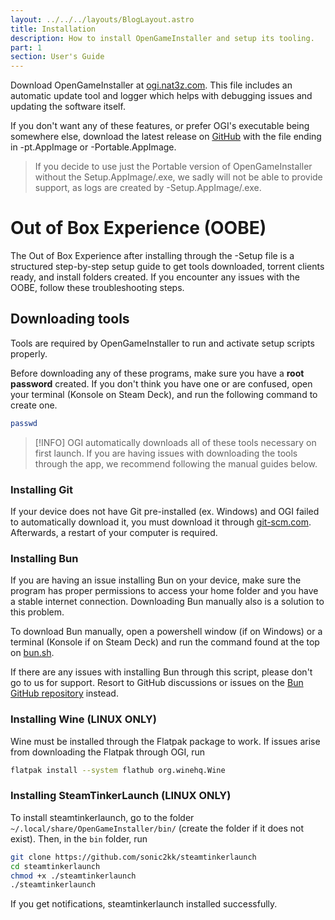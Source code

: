 ```yaml
---
layout: ../../../layouts/BlogLayout.astro
title: Installation
description: How to install OpenGameInstaller and setup its tooling.
part: 1
section: User's Guide
---
```


Download OpenGameInstaller at [ogi.nat3z.com](https://ogi.nat3z.com/). This file
includes an automatic update tool and logger which helps with debugging issues and
updating the software itself.

If you don't want any of these features, or prefer OGI's
executable being somewhere else, download the latest release on [GitHub](https://github.com/Nat3z/OpenGameInstaller/releases/latest)
with the file ending in -pt.AppImage or -Portable.AppImage.

> If you decide to use just the Portable version of OpenGameInstaller without the Setup.AppImage/.exe, we
> sadly will not be able to provide support, as logs are created by -Setup.AppImage/.exe.

# Out of Box Experience (OOBE)

The Out of Box Experience after installing through the -Setup file is a structured step-by-step setup guide
to get tools downloaded, torrent clients ready, and install folders created. If you encounter any issues with
the OOBE, follow these troubleshooting steps.

## Downloading tools

Tools are required by OpenGameInstaller to run and activate setup scripts properly.

Before downloading any of these programs, make sure you have a **root password** created. If you don't think
you have one or are confused, open your terminal (Konsole on Steam Deck), and run the following command to create one.

```sh
passwd
```

> [!INFO]
> OGI automatically downloads all of these tools necessary on first launch. If you are having issues with downloading the tools through the
> app, we recommend following the manual guides below.

### Installing Git

If your device does not have Git pre-installed (ex. Windows) and OGI failed to automatically download
it, you must download it through [git-scm.com](https://git-scm.com/). Afterwards, a restart of your computer
is required.

### Installing Bun

If you are having an issue installing Bun on your device, make sure the program has proper permissions
to access your home folder and you have a stable internet connection. Downloading Bun manually
also is a solution to this problem.

To download Bun manually, open a powershell window (if on Windows) or a terminal (Konsole if on Steam Deck) and run the command found
at the top on [bun.sh](https://bun.sh).

If there are any issues with installing Bun through this script, please don't go to us for support. Resort to GitHub discussions
or issues on the [Bun GitHub repository](https://github.com/oven-sh/bun) instead.

### Installing Wine (LINUX ONLY)

Wine must be installed through the Flatpak package to work. If issues arise from downloading the Flatpak through OGI, run

```sh
flatpak install --system flathub org.winehq.Wine
```

### Installing SteamTinkerLaunch (LINUX ONLY)

To install steamtinkerlaunch, go to the folder `~/.local/share/OpenGameInstaller/bin/` (create the folder if it does not exist).
Then, in the `bin` folder, run

```sh
git clone https://github.com/sonic2kk/steamtinkerlaunch
cd steamtinkerlaunch
chmod +x ./steamtinkerlaunch
./steamtinkerlaunch
```

If you get notifications, steamtinkerlaunch installed successfully.

